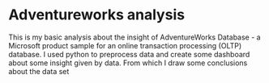 
# Adventureworks analysis
This is my basic analysis about the insight of AdventureWorks Database - a Microsoft product sample for an online transaction processing (OLTP) database.
I used python to preprocess data and create some dashboard about some insight given by data. From which I draw some conclusions about the data set

